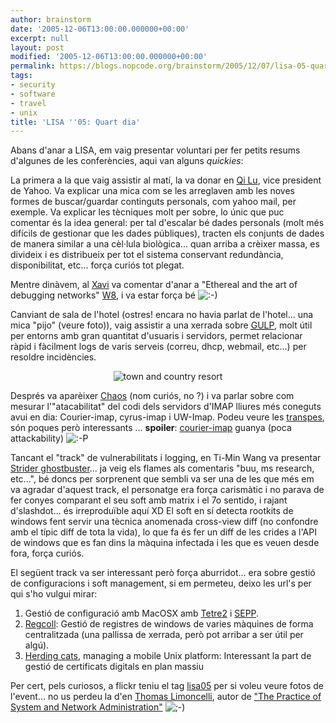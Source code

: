 ```yaml
---
author: brainstorm
date: '2005-12-06T13:00:00.000000+00:00'
excerpt: null
layout: post
modified: '2005-12-06T13:00:00.000000+00:00'
permalink: https://blogs.nopcode.org/brainstorm/2005/12/07/lisa-05-quart-dia/
tags:
- security
- software
- travel
- unix
title: 'LISA ''05: Quart dia'
---
```


Abans d'anar a LISA, em vaig presentar voluntari per fer petits resums d'algunes de les conferències, aqui van alguns *quickies*:

La primera a la que vaig assistir al matí, la va donar en [Qi Lu][1], vice president de Yahoo. Va explicar una mica com se les arreglaven amb les noves formes de buscar/guardar continguts personals, com yahoo mail, per exemple. Va explicar les tècniques molt per sobre, lo únic que puc comentar és la idea general: per tal d'escalar bé dades personals (molt més difícils de gestionar que les dades públiques), tracten els conjunts de dades de manera similar a una cèl·lula biològica... quan arriba a crèixer massa, es divideix i es distribueix per tot el sistema conservant redundància, disponibilitat, etc... força curiós tot plegat.

Mentre dinàvem, al [Xavi][2] va comentar d'anar a "Ethereal and the art of debugging networks" [W8][3], i va estar força bé <img src="http://blogs.nopcode.org/brainstorm/wp-includes/images/smilies/icon_smile.gif" alt=":-)" class="wp-smiley" /> 

Canviant de sala de l'hotel (ostres! encara no havia parlat de l'hotel... una mica "pijo" (veure foto)), vaig assistir a una xerrada sobre <acronym title="Grand Unified Logging Project"><a href="http://www.columbia.edu/acis/networks/advanced/gulp">GULP</a></acronym>, molt útil per entorns amb gran quantitat d'usuaris i servidors, permet relacionar ràpid i fàcilment logs de varis serveis (correu, dhcp, webmail, etc...) per resoldre incidències.

<center>
  <img src='http://blogs.nopcode.org/brainstorm/wp-content/images/thumb-sd_hotel_hall.jpg' alt='town and country resort' />
</center>

  
<!--more-->

  
Després va aparèixer [Chaos][4] (nom curiós, no ?) i va parlar sobre com mesurar l'"atacabilitat" del codi dels servidors d'IMAP lliures més coneguts avui en dia: Courier-imap, cyrus-imap i UW-Imap. Podeu veure les [transpes][5], són poques però interessants ... **spoiler**: [courier-imap][6] guanya (poca attackability) <img src="http://blogs.nopcode.org/brainstorm/wp-includes/images/smilies/icon_razz.gif" alt=":-P" class="wp-smiley" /> 

Tancant el "track" de vulnerabilitats i logging, en Ti-Min Wang va presentar [Strider ghostbuster][7]... ja veig els flames als comentaris "buu, ms research, etc...", bé doncs per sorprenent que sembli va ser una de les que més em va agradar d'aquest track, el personatge era força carismàtic i no parava de fer conyes comparant el seu soft amb matrix i el 7o sentido, i rajant d'slashdot... és irreproduïble aquí XD El soft en sí detecta rootkits de windows fent servir una tècnica anomenada cross-view diff (no confondre amb el típic diff de tota la vida), lo que fa és fer un diff de les crides a l'API de windows que es fan dins la màquina infectada i les que es veuen desde fora, força curiós.

El següent track va ser interessant però força aburridot... era sobre gestió de configuracions i soft management, si em permeteu, deixo les url's per qui s'ho vulgui mirar:

1.  Gestió de configuració amb MacOSX amb [Tetre2][8] i [SEPP][9].
2.  [Regcoll][10]: Gestió de registres de windows de varies màquines de forma centralitzada (una pallissa de xerrada, però pot arribar a ser útil per algú).
3.  [Herding cats][11], managing a mobile Unix platform: Interessant la part de gestió de certificats digitals en plan massiu

Per cert, pels curiosos, a flickr teniu el tag [lisa05][12] per si voleu veure fotos de l'event... no us perdeu la d'en [Thomas Limoncelli][13], autor de ["The Practice of System and Network Administration"][14] <img src="http://blogs.nopcode.org/brainstorm/wp-includes/images/smilies/icon_wink.gif" alt=";-)" class="wp-smiley" />

 [1]: http://360.yahoo.com/profile-dHFl7togcqomOrUGtvI-
 [2]: http://oasi.upc.es/~freakhand/neverBlog/index.php
 [3]: http://www.usenix.org/events/lisa05/training/tutonefile.html#w8
 [4]: http://www.glassonion.org/
 [5]: http://www.glassonion.org/projects/imap-attack/slides.pdf
 [6]: http://www.courier-mta.org/imap/
 [7]: http://research.microsoft.com/rootkit/
 [8]: http://isg.ee.ethz.ch/tools/tetre2/
 [9]: http://www.sepp.ee.ethz.ch/
 [10]: http://coitweb.uncc.edu/~bbkang/isr/paper/RegColl_Kang_USENIX_LISA05.pdf
 [11]: http://rsug.itd.umich.edu/software/radmind/contrib/LISA05/
 [12]: http://www.flickr.com/photos/tags/lisa05/
 [13]: http://www.flickr.com/photos/betsys99/72560798/
 [14]: http://freshmeat.net/articles/view/338/